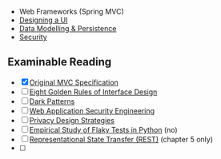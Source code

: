- Web Frameworks (Spring MVC)
- [Designing a UI](Designing%20a%20UI.md)
- [Data Modelling & Persistence](Data%20Modelling%20&%20Persistence.md)
- [Security](Security.md)

## Examinable Reading
- [x] [Original MVC Specification](https://online.manchester.ac.uk/bbcswebdav/pid-13877036-dt-content-rid-132935762_1/xid-132935762_1)
- [ ] [Eight Golden Rules of Interface Design](https://www.cs.umd.edu/users/ben/goldenrules.html)
- [ ] [Dark Patterns](https://online.manchester.ac.uk/bbcswebdav/pid-13877040-dt-content-rid-132935757_1/xid-132935757_1)
- [ ] [Web Application Security Engineering](https://online.manchester.ac.uk/bbcswebdav/pid-13877049-dt-content-rid-132935748_1/xid-132935748_1)
- [ ] [Privacy Design Strategies](https://www.cs.ru.nl/~jhh/publications/pds-booklet.pdf)
- [ ] [Empirical Study of Flaky Tests in Python](https://online.manchester.ac.uk/bbcswebdav/pid-13877056-dt-content-rid-132935777_1/xid-132935777_1) (no)
- [ ] [Representational State Transfer (REST)](https://online.manchester.ac.uk/bbcswebdav/pid-13877068-dt-content-rid-132935740_1/xid-132935740_1) (chapter 5 only)
- [ ] 